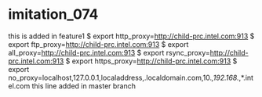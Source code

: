 # imitation_074

this is added in feature1
$ export http_proxy=http://child-prc.intel.com:913
$ export ftp_proxy=http://child-prc.intel.com:913
$ export all_proxy=http://child-prc.intel.com:913
$ export rsync_proxy=http://child-prc.intel.com:913
$ export https_proxy=http://child-prc.intel.com:913
$ export no_proxy=localhost,127.0.0.1,localaddress,.localdomain.com,10.*,192.168.*,*.intel.com
this line added in master branch
